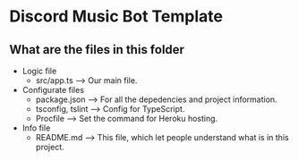 # Discord Music Bot Template

## What are the files in this folder
- Logic file
    - src/app.ts ⟶ Our main file.
- Configurate files
    - package.json ⟶ For all the depedencies and project information.
    - tsconfig, tslint ⟶ Config for TypeScript.
    - Procfile ⟶ Set the command for Heroku hosting.
- Info file
    - README<span>.</span>md ⟶ This file, which let people understand what is in this project.